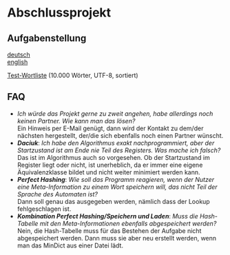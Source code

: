 # Abschlussprojekt  
  
## Aufgabenstellung
[deutsch](https://htmlpreview.github.io/?https://github.com/ue-basismodul-ws2021/ue-basismodul-ws2021.github.io/blob/main/projekt_de.html)  
[english](https://htmlpreview.github.io/?https://github.com/ue-basismodul-ws2021/ue-basismodul-ws2021.github.io/blob/main/projekt_en.html)  
  
[Test-Wortliste](wordlist.txt) (10.000 Wörter, UTF-8, sortiert)

## FAQ
- *Ich würde das Projekt gerne zu zweit angehen, habe allerdings noch keinen Partner. Wie kann man das lösen?*  
Ein Hinweis per E-Mail genügt, dann wird der Kontakt zu dem/der nächsten hergestellt, der/die sich ebenfalls noch einen Partner wünscht.
- ***Daciuk***: *Ich habe den Algorithmus exakt nachprogrammiert, aber der Startzustand ist am Ende nie Teil des Registers. Was mache ich falsch?*  
Das ist im Algorithmus auch so vorgesehen. Ob der Startzustand im Register liegt oder nicht, ist unerheblich, da er immer eine eigene Äquivalenzklasse bildet und nicht weiter minimiert werden kann.
- ***Perfect Hashing***: *Wie soll das Programm reagieren, wenn der Nutzer eine Meta-Information zu einem Wort speichern will, das nicht Teil der Sprache des Automaten ist?*  
Dann soll genau das ausgegeben werden, nämlich dass der Lookup fehlgeschlagen ist.
- ***Kombination Perfect Hashing/Speichern und Laden***: *Muss die Hash-Tabelle mit den Meta-Informationen ebenfalls abgespeichert werden?*  
Nein, die Hash-Tabelle muss für das Bestehen der Aufgabe nicht abgespeichert werden. Dann muss sie aber neu erstellt werden, wenn man das MinDict aus einer Datei lädt.
